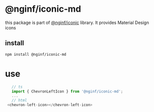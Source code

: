 # @nginf/iconic-md

this package is part of [@nginf/iconic](https://iconic.nginf.dev) library. It provides Material Design icons

## install
`npm install @nginf/iconic-md`

# use
```ts
   // ts
   import { ChevronLeftIcon } from '@nginf/iconic-md';
   ...
   // html
 <chevron-left-icon></chevron-left-icon>
 ```
